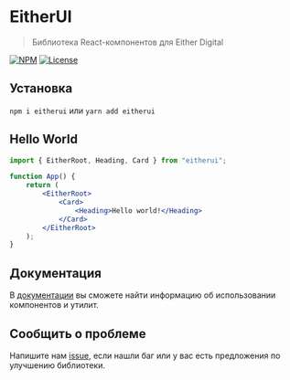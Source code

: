 # EitherUI

> Библиотека React-компонентов для Either Digital

[![NPM](https://img.shields.io/npm/v/eitherui.svg)](https://www.npmjs.com/package/eitherui)
[![License](https://img.shields.io/npm/l/eitherui)](https://github.com/eitherdigital/eitherui/blob/master/LICENSE)

## Установка

`npm i eitherui` или `yarn add eitherui`

## Hello World

```jsx static
import { EitherRoot, Heading, Card } from "eitherui";

function App() {
	return (
		<EitherRoot>
			<Card>
				<Heading>Hello world!</Heading>
			</Card>
		</EitherRoot>
	);
}
```

## Документация

В [документации](https://eitherdigital.github.io/eitherui) вы сможете найти информацию об использовании компонентов и утилит.

## Сообщить о проблеме

Напишите нам [issue](https://github.com/eitherdigital/eitherui/issues/new/choose), если нашли баг или у вас есть предложения по улучшению библиотеки.
